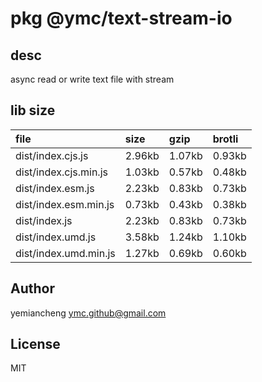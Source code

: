 # pkg @ymc/text-stream-io

## desc
async read or write text file with stream

## lib size  
file | size | gzip | brotli
:---- | :---- | :---- | :----
dist/index.cjs.js | 2.96kb | 1.07kb | 0.93kb
dist/index.cjs.min.js | 1.03kb | 0.57kb | 0.48kb
dist/index.esm.js | 2.23kb | 0.83kb | 0.73kb
dist/index.esm.min.js | 0.73kb | 0.43kb | 0.38kb
dist/index.js | 2.23kb | 0.83kb | 0.73kb
dist/index.umd.js | 3.58kb | 1.24kb | 1.10kb
dist/index.umd.min.js | 1.27kb | 0.69kb | 0.60kb

## Author
yemiancheng <ymc.github@gmail.com>

## License
MIT